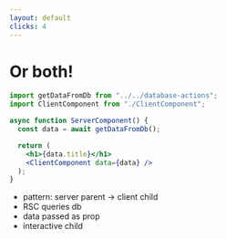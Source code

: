```yaml
---
layout: default
clicks: 4
---
```

# Or both!

<div class="flex h-full gap-4 -mx-8">


```jsx {all|2,4,9|1,5|9}
import getDataFromDb from "../../database-actions";
import ClientComponent from "./ClientComponent";

async function ServerComponent() {
  const data = await getDataFromDb();

  return (
    <h1>{data.title}</h1>
    <ClientComponent data={data} />
  );
}
```

<ul>
<li v-click="1">pattern: server parent &rarr; client child</li>
<li v-click="2">RSC queries db</li>
<li v-click="3">data passed as prop</li>
<li v-click="4">interactive child</li>
</ul>

</div>

<!-- <div class="flex flex-col justify-start items-center border-4 border-dotted border-color-$color-primary-300 h-[80%] w-[40%] p-4 -mt-8">
<div class="featured">Server component</div>
<div>database call</div>
<span class="mt-10 ml-20">props</span>
<arrow x1="750" y1="200" x2="750" y2="325" width="3" />
<div class="border-4 border-dotted border-color-$color-secondary-500 w-[95%] p-4 mt-20">
<span class="featured-2">child component</span>
</div>
</div> -->

